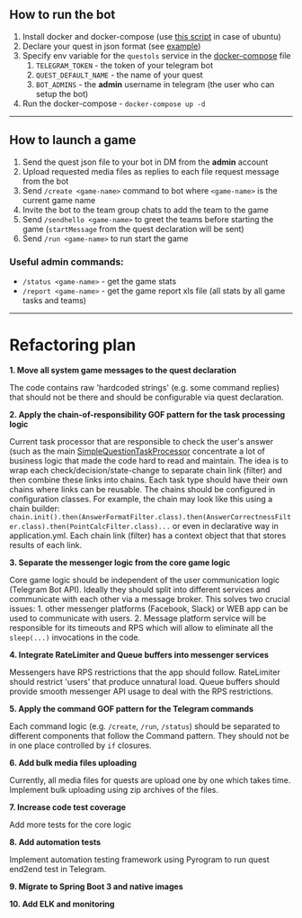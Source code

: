 ## How to run the bot
1. Install docker and docker-compose (use [this script](install/install-docker.sh) in case of ubuntu)
2. Declare your quest in json format (see [example](src/main/resources/quests/demo.json))
3. Specify env variable for the `questols` service in the [docker-compose](docker-compose.yml) file
   1. `TELEGRAM_TOKEN` - the token of your telegram bot
   2. `QUEST_DEFAULT_NAME` - the name of your quest
   3. `BOT_ADMINS` - the **admin** username in telegram (the user who can setup the bot)
4. Run the docker-compose - `docker-compose up -d`

---
## How to launch a game
1. Send the quest json file to your bot in DM from the **admin** account
2. Upload requested media files as replies to each file request message from the bot
3. Send `/create <game-name>` command to bot where `<game-name>` is the current game name
4. Invite the bot to the team group chats to add the team to the game
5. Send `/sendhello <game-name>` to greet the teams before starting the game (`startMessage` from the quest declaration will be sent)
6. Send `/run <game-name>` to run start the game
### Useful admin commands:
- `/status <game-name>` - get the game stats
- `/report <game-name>` - get the game report xls file (all stats by all game tasks and teams)
---

# Refactoring plan
**1. Move all system game messages to the quest declaration** 

The code contains raw 'hardcoded strings' (e.g. some command replies) that should not be there and should be configurable via quest declaration.

**2. Apply the chain-of-responsibility GOF pattern for the task processing logic**

Current task processor that are responsible to check the user's answer (such as the main [SimpleQuestionTaskProcessor](src/main/java/com/mzheltoukhov/questpistols/service/processor/SimpleQuestionTaskProcessor.java) 
concentrate a lot of business logic that made the code hard to read and maintain. The idea is to wrap each
check/decision/state-change to separate chain link (filter) and then combine these links into chains. 
Each task type should have their own chains where links can be reusable. The chains should be configured in configuration classes.
For example, the chain may look like this using a chain builder: `chain.init().then(AnswerFormatFilter.class).then(AnswerCorrectnessFilter.class).then(PointCalcFilter.class)...` or even in declarative way in application.yml.
Each chain link (filter) has a context object that that stores results of each link.

**3. Separate the messenger logic from the core game logic**

Core game logic should be independent of the user communication logic (Telegram Bot API).
Ideally they should split into different services and communicate with each other via a message broker. This solves two
crucial issues: 1. other messenger platforms (Facebook, Slack) or WEB app can be used to communicate with users. 2. Message platform service will 
be responsible for its timeouts and RPS which will allow to eliminate all the `sleep(...)` invocations in the code.

**4. Integrate RateLimiter and Queue buffers into messenger services**

Messengers have RPS restrictions that the app should follow. RateLimiter should restrict 'users' that produce unnatural load.
Queue buffers should provide smooth messenger API usage to deal with the RPS restrictions.

**5. Apply the command GOF pattern for the Telegram commands**

Each command logic (e.g. `/create`, `/run`, `/status`) should be separated to different components that follow the Command pattern.
They should not be in one place controlled by `if` closures.

**6. Add bulk media files uploading**

Currently, all media files for quests are upload one by one which takes time. Implement bulk uploading using zip archives of the files.

**7. Increase code test coverage**

Add more tests for the core logic

**8. Add automation tests**

Implement automation testing framework using Pyrogram to run quest end2end test in Telegram.

**9. Migrate to Spring Boot 3 and native images**

**10. Add ELK and monitoring**